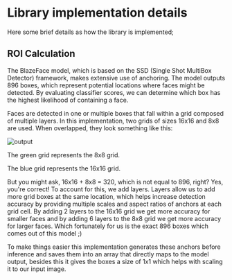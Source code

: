 # Library implementation details

Here some brief details as how the library is implemented;

## ROI Calculation

The BlazeFace model, which is based on the SSD (Single Shot MultiBox Detector) framework, makes extensive use of anchoring. The model outputs 896 boxes, which represent potential locations where faces might be detected. By evaluating classifier scores, we can determine which box has the highest likelihood of containing a face.

Faces are detected in one or multiple boxes that fall within a grid composed of multiple layers. In this implementation, two grids of sizes 16x16 and 8x8 are used. When overlapped, they look something like this:

![output](https://github.com/CLFML/Face_Detector.Cpp/assets/95024850/3d4de0ed-6f02-43dd-b3a3-9f840f596e4a)

The green grid represents the 8x8 grid.

The blue grid represents the 16x16 grid.

But you might ask, 16x16 + 8x8 = 320, which is not equal to 896, right? Yes, you're correct! To account for this, we add layers. Layers allow us to add more grid boxes at the same location, which helps increase detection accuracy by providing multiple scales and aspect ratios of anchors at each grid cell. By adding 2 layers to the 16x16 grid we get more accuracy for smaller faces and by adding 6 layers to the 8x8 grid we get more accuracy for larger faces. Which fortunately for us is the exact 896 boxes which comes out of this model ;)

To make things easier this implementation generates these anchors before inference and saves them into an array that directly maps to the model output, besides this it gives the boxes a size of 1x1 which helps with scaling it to our input image.